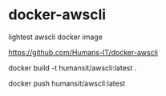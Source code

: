 # docker-awscli
lightest awscli docker image

https://github.com/Humans-IT/docker-awscli



docker build -t humansit/awscli:latest .

docker push humansit/awscli:latest
